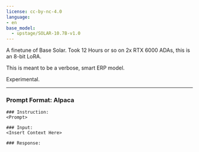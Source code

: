 ```yaml
---
license: cc-by-nc-4.0
language:
- en
base_model:
  - upstage/SOLAR-10.7B-v1.0
---
```


A finetune of Base Solar. Took 12 Hours or so on 2x RTX 6000 ADAs, this is an 8-bit LoRA.

This is meant to be a verbose, smart ERP model.

Experimental.

***

### Prompt Format: Alpaca

```
### Instruction:
<Prompt>

### Input:
<Insert Context Here>

### Response:

```
